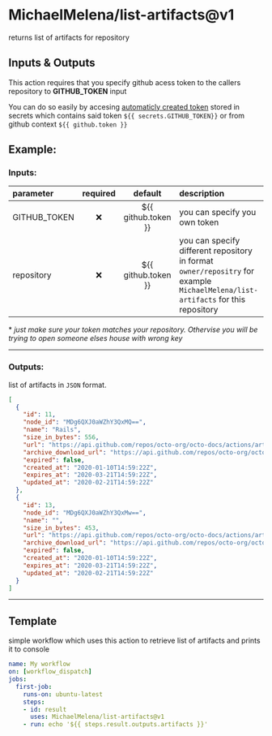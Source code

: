 # MichaelMelena/list-artifacts@v1

returns list of artifacts for repository

## Inputs & Outputs

This action requires that you specify github acess token to the callers repository to **GITHUB_TOKEN** input

You can do so easily by accesing [automaticly created token](https://docs.github.com/en/actions/security-guides/automatic-token-authentication) stored in secrets which contains said token `${{ secrets.GITHUB_TOKEN}}` or from github context `${{ github.token }}`

## Example:


### Inputs:

| parameter  | required |       default       | description |
| :--------- | :------: | :-----------------: | :---------- |
| GITHUB_TOKEN    |   :x:    | ${{ github.token }} | you can specify you own token            |
| repository |   :x:    | ${{ github.token }} | you can specify different repository in format `owner/repositry` for example `MichaelMelena/list-artifacts` for this repository          |

\* *just make sure your token matches your repository. Othervise you will be trying to open someone elses house with wrong key*

-----

### Outputs:

list of artifacts in `JSON` format.

```json
[
  {
    "id": 11,
    "node_id": "MDg6QXJ0aWZhY3QxMQ==",
    "name": "Rails",
    "size_in_bytes": 556,
    "url": "https://api.github.com/repos/octo-org/octo-docs/actions/artifacts/11",
    "archive_download_url": "https://api.github.com/repos/octo-org/octo-docs/actions/artifacts/11/zip",
    "expired": false,
    "created_at": "2020-01-10T14:59:22Z",
    "expires_at": "2020-03-21T14:59:22Z",
    "updated_at": "2020-02-21T14:59:22Z"
  },
  {
    "id": 13,
    "node_id": "MDg6QXJ0aWZhY3QxMw==",
    "name": "",
    "size_in_bytes": 453,
    "url": "https://api.github.com/repos/octo-org/octo-docs/actions/artifacts/13",
    "archive_download_url": "https://api.github.com/repos/octo-org/octo-docs/actions/artifacts/13/zip",
    "expired": false,
    "created_at": "2020-01-10T14:59:22Z",
    "expires_at": "2020-03-21T14:59:22Z",
    "updated_at": "2020-02-21T14:59:22Z"
  }
]
```
----

## Template
simple workflow which uses this action to retrieve list of artifacts and prints it to console

```yml
name: My workflow
on: [workflow_dispatch]
jobs:
  first-job:
    runs-on: ubuntu-latest
    steps:
    - id: result 
      uses: MichaelMelena/list-artifacts@v1
    - run: echo '${{ steps.result.outputs.artifacts }}'
```
